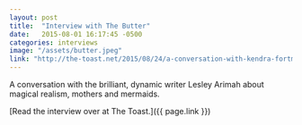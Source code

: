 ```yaml
---
layout: post
title:  "Interview with The Butter"
date:   2015-08-01 16:17:45 -0500
categories: interviews
image: "/assets/butter.jpeg"
link: "http://the-toast.net/2015/08/24/a-conversation-with-kendra-fortmeyer/"
---
```


A conversation with the brilliant, dynamic writer Lesley Arimah about magical realism, mothers and mermaids.

[Read the interview over at The Toast.]({{ page.link }})
